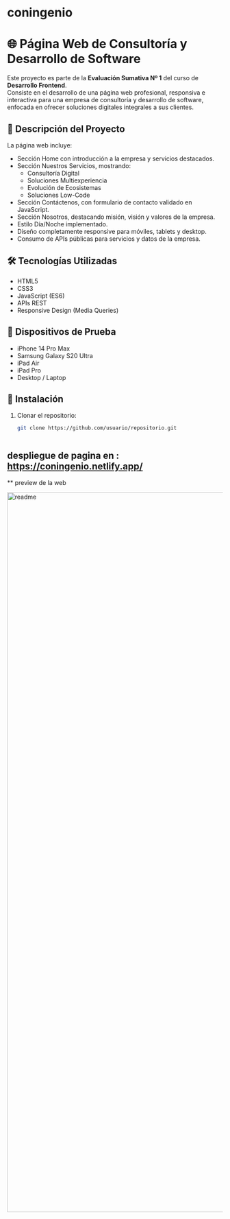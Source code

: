 # coningenio

# 🌐 Página Web de Consultoría y Desarrollo de Software

Este proyecto es parte de la **Evaluación Sumativa Nº 1** del curso de **Desarrollo Frontend**.  
Consiste en el desarrollo de una página web profesional, responsiva e interactiva para una empresa de consultoría y desarrollo de software, enfocada en ofrecer soluciones digitales integrales a sus clientes.

## 🚀 Descripción del Proyecto

La página web incluye:

- Sección Home con introducción a la empresa y servicios destacados.
- Sección Nuestros Servicios, mostrando:
  - Consultoría Digital
  - Soluciones Multiexperiencia
  - Evolución de Ecosistemas
  - Soluciones Low-Code
- Sección Contáctenos, con formulario de contacto validado en JavaScript.
- Sección Nosotros, destacando misión, visión y valores de la empresa.
- Estilo Día/Noche implementado.
- Diseño completamente responsive para móviles, tablets y desktop.
- Consumo de APIs públicas para servicios y datos de la empresa.

## 🛠️ Tecnologías Utilizadas

- HTML5
- CSS3
- JavaScript (ES6)
- APIs REST
- Responsive Design (Media Queries)

## 📱 Dispositivos de Prueba

- iPhone 14 Pro Max
- Samsung Galaxy S20 Ultra
- iPad Air
- iPad Pro
- Desktop / Laptop

## 📂 Instalación

1. Clonar el repositorio:
   ```bash
   git clone https://github.com/usuario/repositorio.git



## despliegue de pagina en : https://coningenio.netlify.app/


** preview de la web 

<img width="1679" alt="readme" src="https://github.com/user-attachments/assets/5cd07dc5-67a2-49c8-abb1-0a2178de3fb1" />


